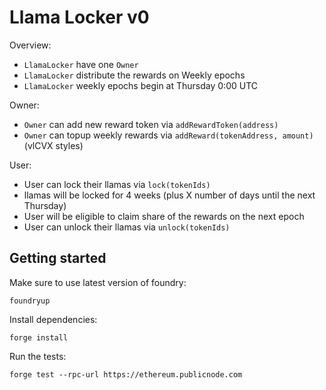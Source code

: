 # Llama Locker v0

Overview:

- `LlamaLocker` have one `Owner`
- `LlamaLocker` distribute the rewards on Weekly epochs
- `LlamaLocker` weekly epochs begin at Thursday 0:00 UTC

Owner:

- `Owner` can add new reward token via `addRewardToken(address)`
- `Owner` can topup weekly rewards via `addReward(tokenAddress, amount)` (vlCVX
  styles)

User:

- User can lock their llamas via `lock(tokenIds)`
- llamas will be locked for 4 weeks (plus X number of days until the next
  Thursday)
- User will be eligible to claim share of the rewards on the next epoch
- User can unlock their llamas via `unlock(tokenIds)`

## Getting started

Make sure to use latest version of foundry:

```shell
foundryup
```

Install dependencies:

```shell
forge install
```

Run the tests:

```shell
forge test --rpc-url https://ethereum.publicnode.com
```
